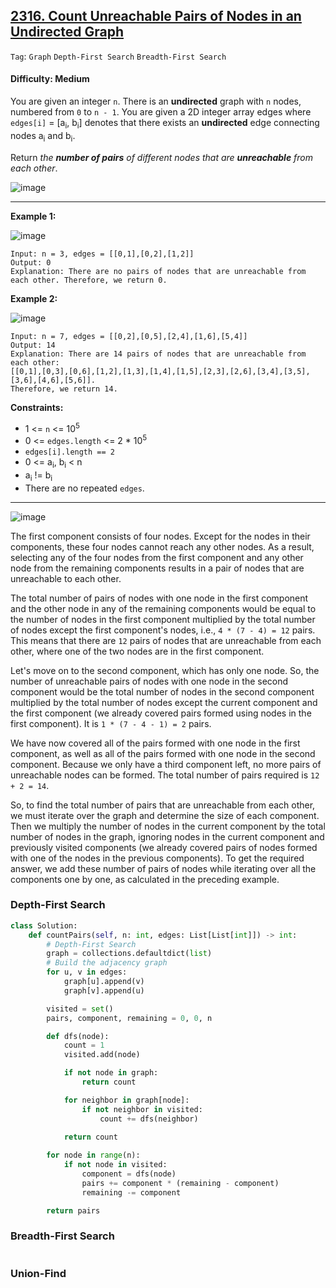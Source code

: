 ## [2316. Count Unreachable Pairs of Nodes in an Undirected Graph](https://leetcode.com/problems/count-unreachable-pairs-of-nodes-in-an-undirected-graph/)

```Tag```: ```Graph``` ```Depth-First Search``` ```Breadth-First Search```

#### Difficulty: Medium

You are given an integer ```n```. There is an __undirected__ graph with ```n``` nodes, numbered from ```0``` to ```n - 1```. You are given a 2D integer array edges where ```edges[i]``` = [a<sub>i</sub>, b<sub>i</sub>] denotes that there exists an __undirected__ edge connecting nodes a<sub>i</sub> and b<sub>i</sub>.

Return _the __number of pairs__ of different nodes that are __unreachable__ from each other_.

![image](https://user-images.githubusercontent.com/35042430/227667760-94946d5c-0277-4c5b-89a1-887df34844e7.png)

---

__Example 1:__

![image](https://assets.leetcode.com/uploads/2022/05/05/tc-3.png)
```
Input: n = 3, edges = [[0,1],[0,2],[1,2]]
Output: 0
Explanation: There are no pairs of nodes that are unreachable from each other. Therefore, we return 0.
```

__Example 2:__

![image](https://assets.leetcode.com/uploads/2022/05/05/tc-2.png)
```
Input: n = 7, edges = [[0,2],[0,5],[2,4],[1,6],[5,4]]
Output: 14
Explanation: There are 14 pairs of nodes that are unreachable from each other:
[[0,1],[0,3],[0,6],[1,2],[1,3],[1,4],[1,5],[2,3],[2,6],[3,4],[3,5],[3,6],[4,6],[5,6]].
Therefore, we return 14.
```

__Constraints:__

- 1 <= ```n``` <= 10<sup>5</sup>
- 0 <= ```edges.length``` <= 2 * 10<sup>5</sup>
- ```edges[i].length == 2```
- 0 <= a<sub>i</sub>, b<sub>i</sub> < n
- a<sub>i</sub> != b<sub>i</sub>
- There are no repeated ```edges```.

---

![image](https://leetcode.com/problems/count-unreachable-pairs-of-nodes-in-an-undirected-graph/Figures/2316/2316-1.png)

The first component consists of four nodes. Except for the nodes in their components, these four nodes cannot reach any other nodes. As a result, selecting any of the four nodes from the first component and any other node from the remaining components results in a pair of nodes that are unreachable to each other.

The total number of pairs of nodes with one node in the first component and the other node in any of the remaining components would be equal to the number of nodes in the first component multiplied by the total number of nodes except the first component's nodes, i.e., ```4 * (7 - 4) = 12``` pairs. This means that there are ```12``` pairs of nodes that are unreachable from each other, where one of the two nodes are in the first component.

Let's move on to the second component, which has only one node. So, the number of unreachable pairs of nodes with one node in the second component would be the total number of nodes in the second component multiplied by the total number of nodes except the current component and the first component (we already covered pairs formed using nodes in the first component). It is ```1 * (7 - 4 - 1) = 2``` pairs.

We have now covered all of the pairs formed with one node in the first component, as well as all of the pairs formed with one node in the second component. Because we only have a third component left, no more pairs of unreachable nodes can be formed. The total number of pairs required is ```12 + 2 = 14```.

So, to find the total number of pairs that are unreachable from each other, we must iterate over the graph and determine the size of each component. Then we multiply the number of nodes in the current component by the total number of nodes in the graph, ignoring nodes in the current component and previously visited components (we already covered pairs of nodes formed with one of the nodes in the previous components). To get the required answer, we add these number of pairs of nodes while iterating over all the components one by one, as calculated in the preceding example.

### Depth-First Search

```Python
class Solution:
    def countPairs(self, n: int, edges: List[List[int]]) -> int:
        # Depth-First Search
        graph = collections.defaultdict(list)
        # Build the adjacency graph
        for u, v in edges:
            graph[u].append(v)
            graph[v].append(u)

        visited = set()
        pairs, component, remaining = 0, 0, n

        def dfs(node):
            count = 1
            visited.add(node)

            if not node in graph:
                return count

            for neighbor in graph[node]:
                if not neighbor in visited:
                    count += dfs(neighbor)
            
            return count

        for node in range(n):
            if not node in visited:
                component = dfs(node)
                pairs += component * (remaining - component)
                remaining -= component

        return pairs
```

### Breadth-First Search

```Python

```

### Union-Find

```Python

```
